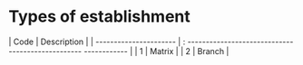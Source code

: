 # Types of establishment


| Code | Description |
| ---------------------- | : ------------------------------------------------- ------------ |
| 1 | Matrix |
| 2 | Branch |